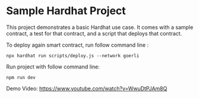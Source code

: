 # Sample Hardhat Project

This project demonstrates a basic Hardhat use case. It comes with a sample contract, a test for that contract, and a script that deploys that contract.

To deploy again smart contract, run follow command line :

```shell
npx hardhat run scripts/deploy.js --network goerli
```

Run project with follow command line:

```shell
npm run dev
```

Demo Video: https://www.youtube.com/watch?v=WwuDtPJAm8Q
